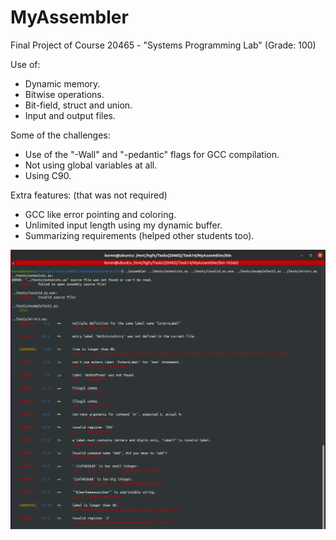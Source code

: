 # MyAssembler
 Final Project of Course 20465 - "Systems Programming Lab" (Grade: 100)
 
 Use of:
- Dynamic memory.
- Bitwise operations.
- Bit-field, struct and union.
- Input and output files.

Some of the challenges:
- Use of the "-Wall" and "-pedantic" flags for GCC compilation.
- Not using global variables at all.
- Using C90.

Extra features: (that was not required)
- GCC like error pointing and coloring.
- Unlimited input length using my dynamic buffer.
- Summarizing requirements (helped other students too).
 
![Example](tests/example.png)

